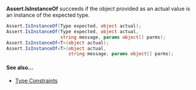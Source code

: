 **Assert.IsInstanceOf** succeeds if the object provided as an actual value is an instance of the expected type.

```csharp
Assert.IsInstanceOf(Type expected, object actual);
Assert.IsInstanceOf(Type expected, object actual,
                    string message, params object[] parms);
Assert.IsInstanceOf<T>(object actual);
Assert.IsInstanceOf<T>(object actual,
                       string message, params object[] parms);
```

#### See also...
 * [Type Constraints](constraints#type-constraints)

